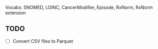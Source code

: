 Vocabs: SNOMED, LOINC, CancerModifier, Episode, RxNorm, RxNorm extension

## TODO
- [ ] Convert CSV files to Parquet